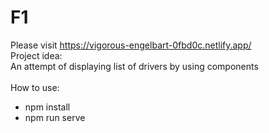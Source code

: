# F1
Please visit https://vigorous-engelbart-0fbd0c.netlify.app/
<br/>
Project idea:
<br/>
An attempt of displaying list of drivers by using components 
<br/>
<br/>
How to use:
<br/>
<ul>
<li>npm install </li>
<li>npm run serve</li>
</ul>
